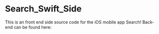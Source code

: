 # Search_Swift_Side

This is an front end side source code for the iOS mobile app Search!
Back-end can be found here:
